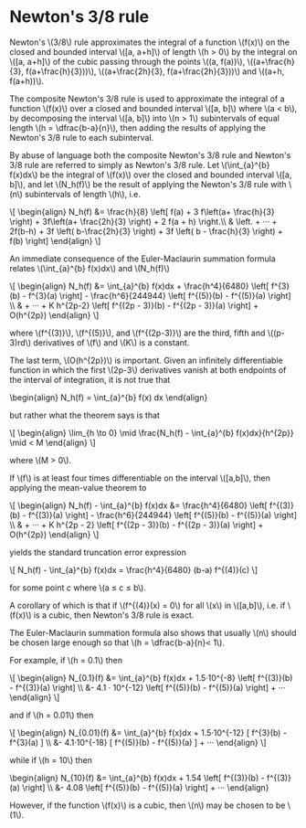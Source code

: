 # Newton's 3/8 rule

Newton's \\(3/8\\) rule approximates the integral of a function \\(f(x)\\) on the closed and bounded
interval \\(\[a, a+h\]\\) of length \\(h > 0\\) by the integral on \\(\[a, a+h\]\\) of the cubic passing
through the points \\((a, f(a))\\), \\((a+\frac{h}{3}, f(a+\frac{h}{3}))\\), \\((a+\frac{2h}{3}, f(a+\frac{2h}{3}))\\) and \\((a+h, f(a+h))\\).

The composite Newton's 3/8 rule is used to approximate the integral of a function \\(f(x)\\)
over a closed and bounded interval \\(\[a, b\]\\) where \\(a < b\\), by decomposing the interval
\\(\[a, b\]\\) into \\(n > 1\\) subintervals of equal length \\(h = \dfrac{b-a}{n}\\), then adding the
results of applying the Newton's 3/8 rule to each subinterval.

By abuse of language both the composite Newton's 3/8 rule and Newton's 3/8
rule are referred to simply as Newton's 3/8 rule. Let \\(\int\_{a}^{b} f(x)dx\\) be the
integral of \\(f(x)\\) over the closed and bounded interval \\(\[a, b\]\\), and let \\(N_h(f)\\)
be the result of applying the Newton's 3/8 rule with \\(n\\) subintervals of length \\(h\\), i.e.

\\[
\begin{align}
N_h(f) &= \frac{h}{8} \left[ f(a) + 3 f\left(a+ \frac{h}{3} \right) + 3f\left(a+ \frac{2h}{3} \right) + 2 f(a + h) \right.\\\\
& \left. + ··· + 2f(b-h) + 3f \left( b-\frac{2h}{3} \right) + 3f \left( b - \frac{h}{3} \right) + f(b) \right]
\end{align}
\\]

An immediate consequence of the Euler-Maclaurin summation formula relates \\(\int\_{a}^{b} f(x)dx\\) and \\(N_h(f)\\)

\\[
\begin{align}
N_h(f) &= \int\_{a}^{b} f(x)dx + \frac{h^4}{6480} \left[ f^{3}(b) - f^{3}(a) \right] - \frac{h^6}{244944} \left[ f^{(5)}(b) - f^{(5)}(a) \right] \\\\
& + ··· + K h^{2p-2} \left[ f^{(2p - 3)}(b) - f^{(2p - 3)}(a) \right] + O(h^{2p})
\end{align}
\\]

where \\(f^{(3)}\\), \\(f^{(5)}\\), and \\(f^{(2p-3)}\\) are the third, fifth and \\((p-3)rd\\) derivatives
of \\(f\\) and \\(K\\) is a constant.

The last term, \\(O(h^{2p})\\) is important. Given an infinitely differentiable function in which the
first \\(2p-3\\) derivatives vanish at both endpoints of the interval of integration, it is not true that

\begin{align}
N_h(f) = \int\_{a}^{b} f(x) dx
\end{align}

but rather what the theorem says is that

\\[
\begin{align}
\lim_{h \to 0} \mid \frac{N_h(f) - \int_{a}^{b} f(x)dx}{h^{2p}} \mid < M
\end{align}
\\]

where \\(M > 0\\).

If \\(f\\) is at least four times differentiable on the interval \\(\[a,b\]\\), then applying the
mean-value theorem to

\\[
\begin{align}
N_h(f) - \int\_{a}^{b} f(x)dx &= \frac{h^4}{6480} \left[ f^{(3)}(b) - f^{(3)}(a) \right] - \frac{h^6}{244944} \left[ f^{(5)}(b) - f^{(5)}(a) \right] \\\\
& + ··· + K h^{2p - 2} \left[ f^{(2p - 3)}(b) - f^{(2p - 3)}(a) \right] + O(h^{2p})
\end{align}
\\]

yields the standard truncation error expression

\\[
N_h(f) - \int_{a}^{b} f(x)dx = \frac{h^4}{6480} (b-a) f^{(4)}(c)
\\]

for some point $c$ where \\(a ≤ c ≤ b\\).

A corollary of which is that if \\(f^{(4)}(x) = 0\\) for all \\(x\\) in \\(\[a,b\]\\), i.e. if \\(f(x)\\) is a cubic,
then Newton's 3/8 rule is exact.

The Euler-Maclaurin summation formula also shows that usually \\(n\\) should be chosen large enough so that \\(h = \dfrac{b-a}{n}< 1\\).

For example, if \\(h = 0.1\\) then

\\[
\begin{align}
N\_{0.1}(f) &= \int\_{a}^{b} f(x)dx + 1.5·10^{-8} \left[ f^{(3)}(b) - f^{(3)}(a) \right] \\\\
&- 4.1 · 10^{-12} \left[ f^{(5)}(b) - f^{(5)}(a) \right] + ···
\end{align}
\\]

and if \\(h = 0.01\\) then

\\[
\begin{align}
N\_{0.01}(f) &= \int\_{a}^{b} f(x)dx + 1.5·10^{-12} [ f^{3}(b) - f^{3}(a) ] \\\\
&- 4.1·10^{-18} [ f^{(5)}(b) - f^{(5)}(a) ] + ···
\end{align}
\\]

while if \\(h = 10\\) then

\begin{align}
N\_{10}(f) &= \int\_{a}^{b} f(x)dx + 1.54 \left[ f^{(3)}(b) - f^{(3)}(a) \right] \\\\
&- 4.08 \left[ f^{(5)}(b) - f^{(5)}(a) \right] + ···
\end{align}

However, if the function \\(f(x)\\) is a cubic, then \\(n\\) may be chosen to be \\(1\\).
